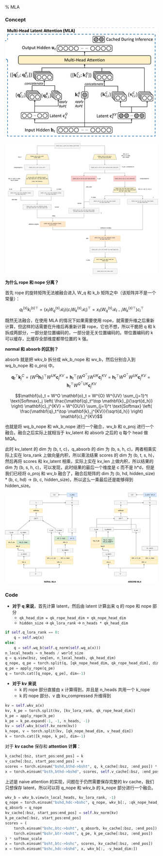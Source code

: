 % MLA

### Concept

![mla_naive_raw](../../../docs/WikiImage/mla_naive_raw.png)

![mla naive details](../../../docs/WikiImage/mla_naive_details.drawio.svg)

__为什么 rope 和 nope 分离？__

首先 rope 的旋转矩阵无法被融合进入 W_q 和 k_b 矩阵之中（该矩阵并不是一个常量）：


$$
q_t^{(s)} {k_i^{(s)}}^\top 
= \left( x_t W_q^{(s)} \mathcal{R}_t \right) 
  \left( c_i W_k^{(s)} \mathcal{R}_i \right)^\top 
= x_t \left( W_q^{(s)} \mathcal{R}_{t-i} {W_k^{(s)}}^\top \right) c_i^\top
$$

既然无法融合，在使用 MLA 的情况下如果需要使用 rope，就需要升维之后重新计算，但这样的话需要在升维后再重新计算 rope，它也不想，所以干脆把 q 和 k 拆成两部分，一部分是位置编码的，一部分是无关位置编码的。带位置编码的 k 可以缓存，比缓存全部维度都带位置的 k 强。

__normal 和 absorb 的区别？__

absorb 就是把 wkv_b 拆分成 wk_b_nope 和 wv_b，然后分别合入到 wq_b_nope 和 o_proj 中。

$$\mathbf{q}_t^\top \mathbf{k}_j^C = (W^Q \mathbf{h}_t)^\top W^{UK} \mathbf{c}_j^{KV} = \mathbf{h}_t^\top (W^{Q^\top}) W^{UK} \mathbf{c}_j^{KV} = \mathbf{h}_t^\top W^{Q^\top} W^{UK} \mathbf{c}_j^{KV} = \mathbf{h}_t^\top W^{Q^\top UK} \mathbf{c}_j^{KV}$$

$$\mathbf{u}_t = W^O \mathbf{o}_t = W^{O} W^{UV} \sum_{j=1}^t \text{Softmax}_j \left( \frac{\mathbf{q}_t^\top \mathbf{k}_j}{\sqrt{d_h}} \right) \mathbf{c}_j^{KV} = W^{OUV} \sum_{j=1}^t \text{Softmax} \left( \frac{\mathbf{q}_t^\top \mathbf{k}_j^{KV}}{\sqrt{d_h}} \right) \mathbf{c}_j^{KV}$$

也就是将 wq_b_nope 和 wk_b_nope 进行一个融合，wv_b 和 o_proj 进行一个融合。融合之后实际上就相当于 kv_latent 和 absorb 之后的 q 每个 head 做 MQA。

此时 kv_latent 的 dim 为 (b, t, c)，q_absorb 的 dim 为 (b, s, h, c)，两者相乘实际上实在 lora_rank 上做向量内积，所以乘法结果 scores 的 dim 为 (b, t, s, h)，然后再将 scores 和 kv_latent 相乘，实际上实在 kv_len 上做内积，所以结果的 dim 为 (b, s, h, c)，可以发现，此时结果的最后一个维度是 c 而不是 h*d，但是我们已经将 o_proj 和 wv_b 融合了，融合后矩阵的 dim 为 (b, hd, hidden_size) * (b, c, hd) → (b, c, hidden_size)，所以这么一乘最后还是能够得到 hidden_size。

![mla absorb](../../../docs/WikiImage/mla_absorb.drawio.svg)

### Code

- **对于 q 来说**，首先计算 latent，然后由 latent 计算出来 q 的 rope 和 nope 部分
    - `qk_head_dim = qk_rope_head_dim + qk_nope_head_dim`
    - `hidden_size` → `qk_lora_rank` → `n_heads * qk_head_dim`

```python
if self.q_lora_rank == 0:
    q = self.wq(x)
else:
    q = self.wq_b(self.q_norm(self.wq_a(x)))
n_local_heads = n_heads / world_size
q = q.view(bsz, seqlen, n_local_heads, qk_head_dim)
q_nope, q_pe = torch.split(q, [qk_nope_head_dim, qk_rope_head_dim], dim=-1)
q_pe = apply_rope(q_pe)
q = torch.cat([q_nope, q_pe], dim=-1)
```

- **对于 kv 来说**
    - k 的 rope 部分直接由 x 计算得到，并且是 n_heads 共用一个 k_rope
    - k 的 nope 部分、v 由 kv_compressed 升维得到

```python
kv = self.wkv_a(x)
kv, k_pe = torch.split(kv, [kv_lora_rank, qk_rope_head_dim])
k_pe = apply_rope(k_pe)
k_pe = k_pe.expand(-1, -1, n_heads, -1)
kv = self.wkv_b(self.kv_norm(kv))
k_nope, v = torch.split(kv, [qk_nope_head_dim, v_head_dim])
k = torch.cat([k_nope, k_pe], dim=-1)
```

对于 __kv cache__ 保存和 **attention 计算**：

```python
k_cache[:bsz, start_pos:end_pos] = k
v_cache[:bsz, start_pos:end_pos] = v
scores = torch.einsum("bshd,bthd->bsht", q, k_cache[:bsz, :end_pos]) * softmax_scale
x = torch.einsum("bsth,bthd->bshd", scores, self.v_cache[:bsz, :end_pos])
```

上述是 naive attention 的实现，问题在于仍然需要保存完整的 kv cache，我们只想保存 latent，所以可以将 q_nope 和 wkv_b 的 k_nope 部分进行一个融合。

```python
wkv_b = wkv_b.view(n_local_heads, kv_lora_rank, -1)
q_nope = torch.einsum("bshd,hdc->bshc", q_nope, wkv_b[:, :qk_nope_head_dim]) 
q_absorb = q_nope
kv_cache[:bsz, start_pos:end_pos] = self.kv_norm(kv)
k_pe_cache[:bsz, start_pos:end_pos]
scores = (
    torch.einsum("bshc,btc->bsht", q_absorb, kv_cache[:bsz, :end_pos]) +
    torch.einsum("bshr,btr->bsht", q_pe, k_pe_cache[:bsz, :end_pos])
) * softmax_scale
x = torch.einsum("bsht,btc->bshc", scores, kv_cache[:bsz, :end_pos])
x = torch.einsum("bshc,hdc->bshd", x, wkv_b[:, -v_head_dim:])
```
